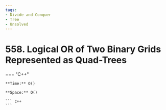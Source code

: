 ```yaml
---
tags:
- Divide and Conquer
- Tree
- Unsolved
---
```



# 558. Logical OR of Two Binary Grids Represented as Quad-Trees

=== "C++"

    **Time:** O()

    **Space:** O()

    ``` c++
    ```
